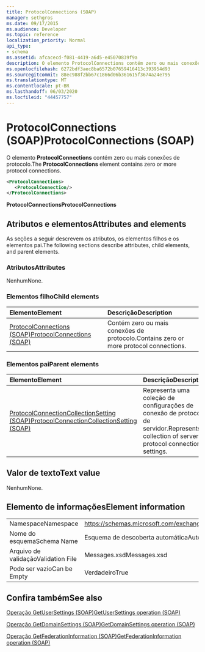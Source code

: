 ```yaml
---
title: ProtocolConnections (SOAP)
manager: sethgros
ms.date: 09/17/2015
ms.audience: Developer
ms.topic: reference
localization_priority: Normal
api_type:
- schema
ms.assetid: afcacecd-f081-4419-a6d5-e45070839f9a
description: O elemento ProtocolConnections contém zero ou mais conexões de protocolo.
ms.openlocfilehash: 6272bdf3aec8ba6572b07659416413c393954d93
ms.sourcegitcommit: 88ec988f2bb67c1866d06b361615f3674a24e795
ms.translationtype: MT
ms.contentlocale: pt-BR
ms.lasthandoff: 06/03/2020
ms.locfileid: "44457757"
---
```

# <a name="protocolconnections-soap"></a><span data-ttu-id="9498f-103">ProtocolConnections (SOAP)</span><span class="sxs-lookup"><span data-stu-id="9498f-103">ProtocolConnections (SOAP)</span></span>

<span data-ttu-id="9498f-104">O elemento **ProtocolConnections** contém zero ou mais conexões de protocolo.</span><span class="sxs-lookup"><span data-stu-id="9498f-104">The **ProtocolConnections** element contains zero or more protocol connections.</span></span> 
  
```XML
<ProtocolConnections>
   <ProtocolConnection/>
</ProtocolConnections>
```

 <span data-ttu-id="9498f-105">**ProtocolConnections**</span><span class="sxs-lookup"><span data-stu-id="9498f-105">**ProtocolConnections**</span></span>
## <a name="attributes-and-elements"></a><span data-ttu-id="9498f-106">Atributos e elementos</span><span class="sxs-lookup"><span data-stu-id="9498f-106">Attributes and elements</span></span>

<span data-ttu-id="9498f-107">As seções a seguir descrevem os atributos, os elementos filhos e os elementos pai.</span><span class="sxs-lookup"><span data-stu-id="9498f-107">The following sections describe attributes, child elements, and parent elements.</span></span>
  
### <a name="attributes"></a><span data-ttu-id="9498f-108">Atributos</span><span class="sxs-lookup"><span data-stu-id="9498f-108">Attributes</span></span>

<span data-ttu-id="9498f-109">Nenhum</span><span class="sxs-lookup"><span data-stu-id="9498f-109">None.</span></span>
  
### <a name="child-elements"></a><span data-ttu-id="9498f-110">Elementos filho</span><span class="sxs-lookup"><span data-stu-id="9498f-110">Child elements</span></span>

|<span data-ttu-id="9498f-111">**Elemento**</span><span class="sxs-lookup"><span data-stu-id="9498f-111">**Element**</span></span>|<span data-ttu-id="9498f-112">**Descrição**</span><span class="sxs-lookup"><span data-stu-id="9498f-112">**Description**</span></span>|
|:-----|:-----|
|[<span data-ttu-id="9498f-113">ProtocolConnections (SOAP)</span><span class="sxs-lookup"><span data-stu-id="9498f-113">ProtocolConnections (SOAP)</span></span>](protocolconnections-soap.md) <br/> |<span data-ttu-id="9498f-114">Contém zero ou mais conexões de protocolo.</span><span class="sxs-lookup"><span data-stu-id="9498f-114">Contains zero or more protocol connections.</span></span>  <br/> |
   
### <a name="parent-elements"></a><span data-ttu-id="9498f-115">Elementos pai</span><span class="sxs-lookup"><span data-stu-id="9498f-115">Parent elements</span></span>

|<span data-ttu-id="9498f-116">**Elemento**</span><span class="sxs-lookup"><span data-stu-id="9498f-116">**Element**</span></span>|<span data-ttu-id="9498f-117">**Descrição**</span><span class="sxs-lookup"><span data-stu-id="9498f-117">**Description**</span></span>|
|:-----|:-----|
|[<span data-ttu-id="9498f-118">ProtocolConnectionCollectionSetting (SOAP)</span><span class="sxs-lookup"><span data-stu-id="9498f-118">ProtocolConnectionCollectionSetting (SOAP)</span></span>](protocolconnectioncollectionsetting-soap.md) <br/> |<span data-ttu-id="9498f-119">Representa uma coleção de configurações de conexão de protocolo de servidor.</span><span class="sxs-lookup"><span data-stu-id="9498f-119">Represents a collection of server protocol connection settings.</span></span>  <br/> |
   
## <a name="text-value"></a><span data-ttu-id="9498f-120">Valor de texto</span><span class="sxs-lookup"><span data-stu-id="9498f-120">Text value</span></span>

<span data-ttu-id="9498f-121">Nenhum</span><span class="sxs-lookup"><span data-stu-id="9498f-121">None.</span></span>
  
## <a name="element-information"></a><span data-ttu-id="9498f-122">Elemento de informações</span><span class="sxs-lookup"><span data-stu-id="9498f-122">Element information</span></span>

|||
|:-----|:-----|
|<span data-ttu-id="9498f-123">Namespace</span><span class="sxs-lookup"><span data-stu-id="9498f-123">Namespace</span></span>  <br/> |https://schemas.microsoft.com/exchange/2010/Autodiscover  <br/> |
|<span data-ttu-id="9498f-124">Nome do esquema</span><span class="sxs-lookup"><span data-stu-id="9498f-124">Schema Name</span></span>  <br/> |<span data-ttu-id="9498f-125">Esquema de descoberta automática</span><span class="sxs-lookup"><span data-stu-id="9498f-125">Autodiscover schema</span></span>  <br/> |
|<span data-ttu-id="9498f-126">Arquivo de validação</span><span class="sxs-lookup"><span data-stu-id="9498f-126">Validation File</span></span>  <br/> |<span data-ttu-id="9498f-127">Messages.xsd</span><span class="sxs-lookup"><span data-stu-id="9498f-127">Messages.xsd</span></span>  <br/> |
|<span data-ttu-id="9498f-128">Pode ser vazio</span><span class="sxs-lookup"><span data-stu-id="9498f-128">Can be Empty</span></span>  <br/> |<span data-ttu-id="9498f-129">Verdadeiro</span><span class="sxs-lookup"><span data-stu-id="9498f-129">True</span></span>  <br/> |
   
## <a name="see-also"></a><span data-ttu-id="9498f-130">Confira também</span><span class="sxs-lookup"><span data-stu-id="9498f-130">See also</span></span>



[<span data-ttu-id="9498f-131">Operação GetUserSettings (SOAP)</span><span class="sxs-lookup"><span data-stu-id="9498f-131">GetUserSettings operation (SOAP)</span></span>](getusersettings-operation-soap.md)
  
[<span data-ttu-id="9498f-132">Operação GetDomainSettings (SOAP)</span><span class="sxs-lookup"><span data-stu-id="9498f-132">GetDomainSettings operation (SOAP)</span></span>](getdomainsettings-operation-soap.md)
  
[<span data-ttu-id="9498f-133">Operação GetFederationInformation (SOAP)</span><span class="sxs-lookup"><span data-stu-id="9498f-133">GetFederationInformation operation (SOAP)</span></span>](getfederationinformation-operation-soap.md)


